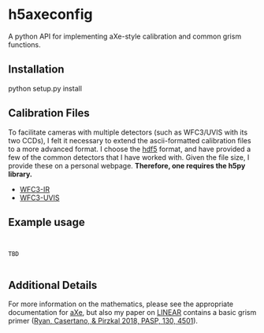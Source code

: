 # h5axeconfig

A python API for implementing aXe-style calibration and common grism functions.

## Installation

python setup.py install

## Calibration Files

To facilitate cameras with multiple detectors (such as WFC3/UVIS with its two CCDs), I felt it necessary to extend the ascii-formatted calibration files to a more advanced format.  I choose the [hdf5](https://www.hdfgroup.org/solutions/hdf5/) format, and have provided a few of the common detectors that I have worked with.  Given the file size, I provide these on a personal webpage.  **Therefore, one requires the h5py library.**

* [WFC3-IR](http://www.stsci.edu/~rryan/pyLINEAR/calibrations/WFC3-IR/)
* [WFC3-UVIS](http://www.stsci.edu/~rryan/pyLINEAR/calibrations/WFC3-UVIS/)


## Example usage

```


TBD


```
## Additional Details

For more information on the mathematics, please see the appropriate documentation for [aXe](http://axe-info.stsci.edu/extract_calibrate), but also my paper on [LINEAR](https://github.com/Russell-Ryan/pyLINEAR) contains a basic grism primer ([Ryan, Casertano, & Pirzkal 2018, PASP, 130, 4501](https://ui.adsabs.harvard.edu/abs/2018PASP..130c4501R/abstract)).













